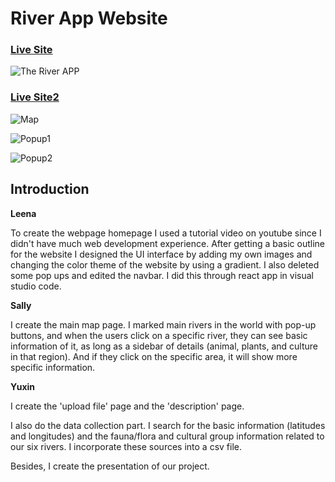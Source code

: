 # River App Website

### [Live Site](https://634c81f7181d4558b49de6da--elaborate-florentine-d2cd8a.netlify.app/)

![The River APP](https://i.postimg.cc/15wB24Rs/websitehomepage.png)


### [Live Site2](https://634c81f7181d4558b49de6da--elaborate-florentine-d2cd8a.netlify.app/)

![Map](https://i.postimg.cc/9FCwXftW/map.png)

![Popup1](https://i.postimg.cc/VsB5h8y2/popup1.png)

![Popup2](https://i.postimg.cc/RZ80tCfJ/popup2.png)

## Introduction

**Leena**

To create the webpage homepage I used a tutorial video on youtube since I didn't have much web development experience. After getting a basic outline for the website I designed the UI interface by adding my own images and changing the color theme of the website by using a gradient. I also deleted some pop ups and edited the navbar. I did this through react app in visual studio code.

**Sally**

I create the main map page. I marked main rivers in the world with pop-up buttons, and when the users click on a specific river, they can see basic information of it, as long as a sidebar of details (animal, plants, and culture in that region). And if they click on the specific area, it will show more specific information.

**Yuxin**

I create the 'upload file' page and the 'description' page. 

I also do the data collection part. I search for the basic information (latitudes and longitudes) and the fauna/flora and cultural group information related to our six rivers. I incorporate these sources into a csv file.

Besides, I create the presentation of our project.
